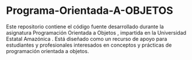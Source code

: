 # Programa-Orientada-A-OBJETOS

Este repositorio contiene el código fuente desarrollado durante la asignatura Programación Orientada a Objetos , impartida en la Universidad Estatal Amazónica . Está diseñado como un recurso de apoyo para estudiantes y profesionales interesados ​​en conceptos y prácticas de programación orientada a objetos.

